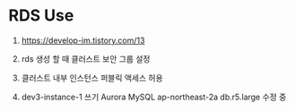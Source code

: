 # RDS Use

1. https://develop-im.tistory.com/13

2. rds 생성 할 때 클러스트 보안 그룹 설정

3. 클러스트 내부 인스턴스 퍼블릭 액세스 허용

4. dev3-instance-1 쓰기	Aurora MySQL	ap-northeast-2a	db.r5.large	수정 중